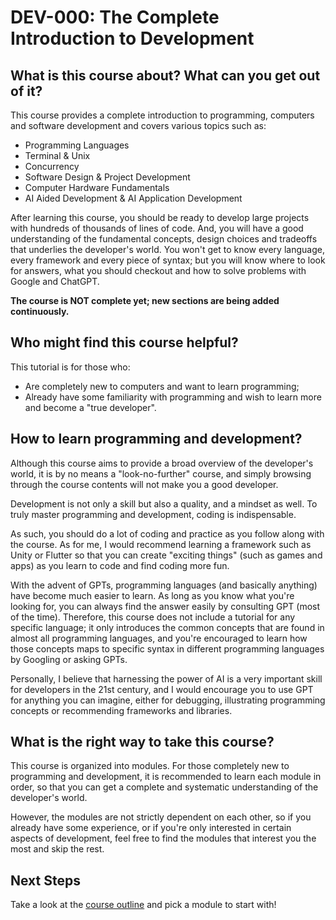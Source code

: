 # DEV-000: The Complete Introduction to Development

## What is this course about? What can you get out of it?

This course provides a complete introduction to programming, computers and software development and covers various topics such as:

- Programming Languages
- Terminal & Unix
- Concurrency
- Software Design & Project Development
- Computer Hardware Fundamentals
- AI Aided Development & AI Application Development

After learning this course, you should be ready to develop large projects with hundreds of thousands of lines of code. And, you will have a good understanding of the fundamental concepts, design choices and tradeoffs that underlies the developer's world. You won't get to know every language, every framework and every piece of syntax; but you will know where to look for answers, what you should checkout and how to solve problems with Google and ChatGPT.

**The course is NOT complete yet; new sections are being added continuously.**

## Who might find this course helpful?

This tutorial is for those who:

- Are completely new to computers and want to learn programming;
- Already have some familiarity with programming and wish to learn more and become a "true developer".

## How to learn programming and development?

Although this course aims to provide a broad overview of the developer's world, it is by no means a "look-no-further" course, and simply browsing through the course contents will not make you a good developer.

Development is not only a skill but also a quality, and a mindset as well. To truly master programming and development, coding is indispensable.

As such, you should do a lot of coding and practice as you follow along with the course. As for me, I would recommend learning a framework such as Unity or Flutter so that you can create "exciting things" (such as games and apps) as you learn to code and find coding more fun.

With the advent of GPTs, programming languages (and basically anything) have become much easier to learn. As long as you know what you're looking for, you can always find the answer easily by consulting GPT (most of the time). Therefore, this course does not include a tutorial for any specific language; it only introduces the common concepts that are found in almost all programming languages, and you're encouraged to learn how those concepts maps to specific syntax in different programming languages by Googling or asking GPTs.

Personally, I believe that harnessing the power of AI is a very important skill for developers in the 21st century, and I would encourage you to use GPT for anything you can imagine, either for debugging, illustrating programming concepts or recommending frameworks and libraries.

## What is the right way to take this course?

This course is organized into modules.
For those completely new to programming and development,
it is recommended to learn each module in order,
so that you can get a complete and systematic understanding of the developer's world.

However, the modules are not strictly dependent on each other,
so if you already have some experience,
or if you're only interested in certain aspects of development,
feel free to find the modules that interest you the most and skip the rest.

## Next Steps

Take a look at the [course outline](outline.md) and pick a module to start with!
